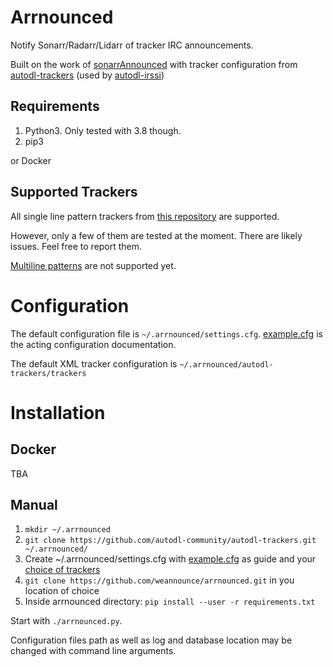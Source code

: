 # Arrnounced

Notify Sonarr/Radarr/Lidarr of tracker IRC announcements.

Built on the work of
[sonarrAnnounced](https://github.com/l3uddz/sonarrAnnounced) with tracker
configuration from
[autodl-trackers](https://github.com/autodl-community/autodl-trackers) (used by
[autodl-irssi](https://github.com/autodl-community/autodl-irssi))

## Requirements
1. Python3. Only tested with 3.8 though.
2. pip3

or Docker

## Supported Trackers
All single line pattern trackers from [this
repository](https://github.com/autodl-community/autodl-trackers/tree/master/trackers)
are supported.

However, only a few of them are tested at the moment. There are likely issues. Feel free to report them.

[Multiline patterns](https://github.com/autodl-community/autodl-trackers/blob/cf392143eff916971d0627aa5827e4bc28bf8aad/trackers/AceHD.tracker#L47) are not supported yet.

# Configuration

The default configuration file is `~/.arrnounced/settings.cfg`.
[example.cfg](https://github.com/weannounce/arrnounced/blob/master/example.cfg)
is the acting configuration documentation.

The default XML tracker configuration is `~/.arrnounced/autodl-trackers/trackers`

# Installation

## Docker
TBA

## Manual

1. `mkdir ~/.arrnounced`
2. `git clone https://github.com/autodl-community/autodl-trackers.git ~/.arrnounced/`
3. Create ~/.arrnounced/settings.cfg with
   [example.cfg](https://github.com/weannounce/arrnounced/blob/master/example.cfg)
   as guide and your [choice of
   trackers](https://github.com/autodl-community/autodl-trackers/tree/master/trackers)
4. `git clone https://github.com/weannounce/arrnounced.git` in you location of choice
5. Inside arrnounced directory: `pip install --user -r requirements.txt`

Start with `./arrnounced.py`.

Configuration files path as well as log and database location may be changed with command line arguments.
